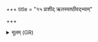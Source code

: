 +++
title = "१५ प्राशीद् ऋतस्याष्ठीवद्भ्याम्"

+++
<details><summary>मूलम् (GR)</summary>

(…) +++(see 1abc)+++  
(…) प्राशीद् ऋतस्याष्ठीवद्भ्याम् ॥
</details>